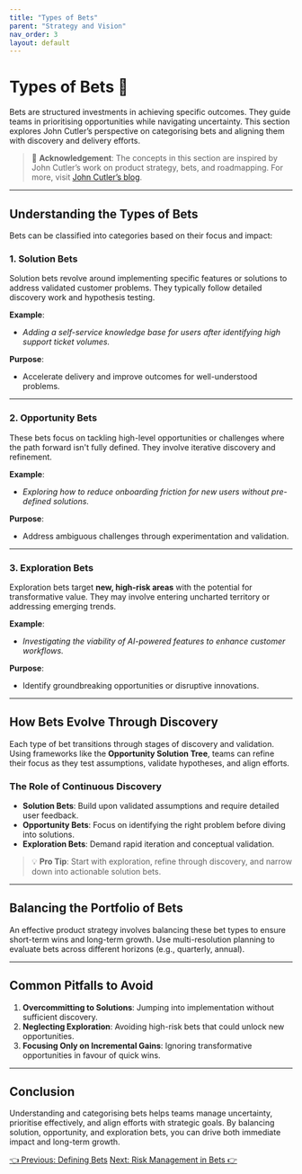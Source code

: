 ```yaml
---
title: "Types of Bets"
parent: "Strategy and Vision"
nav_order: 3
layout: default
---
```


# Types of Bets 🧠

Bets are structured investments in achieving specific outcomes. They guide teams in prioritising opportunities while navigating uncertainty. This section explores John Cutler’s perspective on categorising bets and aligning them with discovery and delivery efforts.

> 📖 **Acknowledgement**: The concepts in this section are inspired by John Cutler’s work on product strategy, bets, and roadmapping. For more, visit [John Cutler’s blog](https://medium.com/@johnpcutler).

---

## Understanding the Types of Bets

Bets can be classified into categories based on their focus and impact:

### 1. **Solution Bets**
Solution bets revolve around implementing specific features or solutions to address validated customer problems. They typically follow detailed discovery work and hypothesis testing.

**Example**:  
- *Adding a self-service knowledge base for users after identifying high support ticket volumes.*

**Purpose**:  
- Accelerate delivery and improve outcomes for well-understood problems.

---

### 2. **Opportunity Bets**
These bets focus on tackling high-level opportunities or challenges where the path forward isn't fully defined. They involve iterative discovery and refinement.

**Example**:  
- *Exploring how to reduce onboarding friction for new users without pre-defined solutions.*

**Purpose**:  
- Address ambiguous challenges through experimentation and validation.

---

### 3. **Exploration Bets**
Exploration bets target **new, high-risk areas** with the potential for transformative value. They may involve entering uncharted territory or addressing emerging trends.

**Example**:  
- *Investigating the viability of AI-powered features to enhance customer workflows.*

**Purpose**:  
- Identify groundbreaking opportunities or disruptive innovations.

---

## How Bets Evolve Through Discovery

Each type of bet transitions through stages of discovery and validation. Using frameworks like the **Opportunity Solution Tree**, teams can refine their focus as they test assumptions, validate hypotheses, and align efforts.

### The Role of Continuous Discovery
- **Solution Bets**: Build upon validated assumptions and require detailed user feedback.  
- **Opportunity Bets**: Focus on identifying the right problem before diving into solutions.  
- **Exploration Bets**: Demand rapid iteration and conceptual validation.

> 💡 **Pro Tip**: Start with exploration, refine through discovery, and narrow down into actionable solution bets.

---

## Balancing the Portfolio of Bets

An effective product strategy involves balancing these bet types to ensure short-term wins and long-term growth. Use multi-resolution planning to evaluate bets across different horizons (e.g., quarterly, annual).

---

## Common Pitfalls to Avoid

1. **Overcommitting to Solutions**: Jumping into implementation without sufficient discovery.  
2. **Neglecting Exploration**: Avoiding high-risk bets that could unlock new opportunities.  
3. **Focusing Only on Incremental Gains**: Ignoring transformative opportunities in favour of quick wins.

---

## Conclusion

Understanding and categorising bets helps teams manage uncertainty, prioritise effectively, and align efforts with strategic goals. By balancing solution, opportunity, and exploration bets, you can drive both immediate impact and long-term growth.

<div class="nav-buttons">
    <a href="../3-product-strategy-and-vision/defining-bets" class="btn btn-secondary">👈 Previous: Defining Bets</a>
    <a href="../3-product-strategy-and-vision/risk-management-in-bets" class="btn btn-primary">Next: Risk Management in Bets 👉</a>
</div>